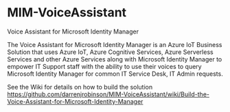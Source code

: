 # MIM-VoiceAssistant
Voice Assistant for Microsoft Identity Manager

The Voice Assistant for Microsoft Identity Manager is an Azure IoT Business Solution that uses Azure IoT, Azure Cognitive Services, Azure Serverless Services and other Azure Services along with Microsoft Identity Manager to empower IT Support staff with the ability to use their voices to query Microsoft Identity Manager for common IT Service Desk, IT Admin requests.

See the Wiki for details on how to build the solution
https://github.com/darrenjrobinson/MIM-VoiceAssistant/wiki/Build-the-Voice-Assistant-for-Microsoft-Identity-Manager 
